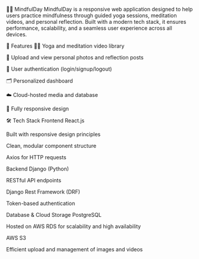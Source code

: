 🧘‍♀️ MindfulDay
MindfulDay is a responsive web application designed to help users practice mindfulness through guided yoga sessions, meditation videos, and personal reflection. Built with a modern tech stack, it ensures performance, scalability, and a seamless user experience across all devices.

🚀 Features
🧘‍♂️ Yoga and meditation video library

📸 Upload and view personal photos and reflection posts

🔐 User authentication (login/signup/logout)

🗂️ Personalized dashboard

☁️ Cloud-hosted media and database

📱 Fully responsive design

🛠️ Tech Stack
Frontend
React.js

Built with responsive design principles

Clean, modular component structure

Axios for HTTP requests

Backend
Django (Python)

RESTful API endpoints

Django Rest Framework (DRF)

Token-based authentication

Database & Cloud Storage
PostgreSQL

Hosted on AWS RDS for scalability and high availability

AWS S3

Efficient upload and management of images and videos

